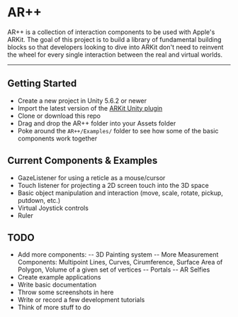 # AR++
AR++ is a collection of interaction components to be used with Apple's ARKit. The goal of this project is to build a library of fundamental building blocks so that developers looking to dive into ARKit don't need to reinvent the wheel for every single interaction between the real and virtual worlds.

---

## Getting Started
  - Create a new project in Unity 5.6.2 or newer
  - Import the latest version of the [ARKit Unity plugin][UnityARKitPlugin]
  - Clone or download this repo
  - Drag and drop the AR++ folder into your Assets folder
  - Poke around the `AR++/Examples/` folder to see how some of the basic components work together

## Current Components & Examples
- GazeListener for using a reticle as a mouse/cursor
- Touch listener for projecting a 2D screen touch into the 3D space
- Basic object manipulation and interaction (move, scale, rotate, pickup, putdown, etc.)
- Virtual Joystick controls
- Ruler

## TODO
- Add more components:
-- 3D Painting system
-- More Measurement Components: Multipoint Lines, Curves, Cirumference, Surface Area of Polygon, Volume of a given set of vertices
-- Portals
-- AR Selfies
- Create example applications
- Write basic documentation
- Throw some screenshots in here
- Write or record a few development tutorials
- Think of more stuff to do

[//]: # (Reference Links)
[UnityARKitPlugin]: <https://forum.unity3d.com/threads/arkit-support-for-ios-via-unity-arkit-plugin.474385/>
